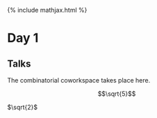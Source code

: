 {% include mathjax.html %}

# Day 1

## Talks

The combinatorial coworkspace takes place here.

$$\sqrt{5}$$

$\sqrt{2}$

